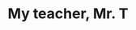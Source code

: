 --- 
title: "My teacher, Mr. T"
publishdate: "2019-1-10T16:48:46+02:00"
src: "https://365manga.net/manga/my-teacher-mr-t"
image: "https://data.365manga.net/images/thumbnails/32548-my-teacher-mr-t.jpg"
description: " Male nursery teacher 'T-sensei' shares the often comedic experiences of his life taking care of children."
---
